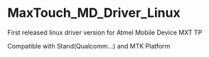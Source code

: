 # MaxTouch_MD_Driver_Linux
First released linux driver version for Atmel Mobile Device MXT TP

Compatible with Stand(Qualcomm...) and MTK Platform
